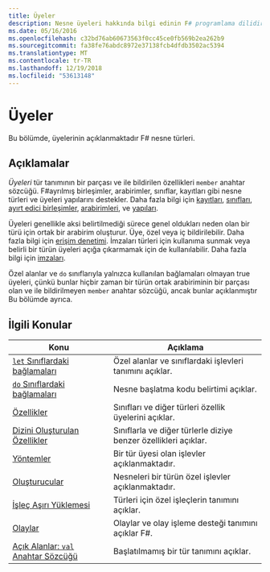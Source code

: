 ```yaml
---
title: Üyeler
description: Nesne üyeleri hakkında bilgi edinin F# programlama dilidir.
ms.date: 05/16/2016
ms.openlocfilehash: c32bd76ab60673563f0cc45ce0fb569b2ea262b9
ms.sourcegitcommit: fa38fe76abdc8972e37138fcb4dfdb3502ac5394
ms.translationtype: MT
ms.contentlocale: tr-TR
ms.lasthandoff: 12/19/2018
ms.locfileid: "53613148"
---
```

# <a name="members"></a>Üyeler

Bu bölümde, üyelerinin açıklanmaktadır F# nesne türleri.

## <a name="remarks"></a>Açıklamalar

*Üyeleri* tür tanımının bir parçası ve ile bildirilen özellikleri `member` anahtar sözcüğü. F#ayrılmış birleşimler, arabirimler, sınıflar, kayıtları gibi nesne türleri ve üyeleri yapılarını destekler. Daha fazla bilgi için [kayıtları](../records.md), [sınıfları](../classes.md), [ayırt edici birleşimler](../discriminated-Unions.md), [arabirimleri](../interfaces.md), ve [yapıları](../structures.md).

Üyeleri genellikle aksi belirtilmediği sürece genel oldukları neden olan bir türü için ortak bir arabirim oluşturur. Üye, özel veya iç bildirilebilir. Daha fazla bilgi için [erişim denetimi](../access-Control.md). İmzaları türleri için kullanıma sunmak veya belirli bir türün üyeleri açığa çıkarmamak için de kullanılabilir. Daha fazla bilgi için [imzaları](../signatures.md).

Özel alanlar ve `do` sınıflarıyla yalnızca kullanılan bağlamaları olmayan true üyeleri, çünkü bunlar hiçbir zaman bir türün ortak arabiriminin bir parçası olan ve ile bildirilmeyen `member` anahtar sözcüğü, ancak bunlar açıklanmıştır Bu bölümde ayrıca.

## <a name="related-topics"></a>İlgili Konular

|Konu|Açıklama|
|-----|-----------|
|[`let` Sınıflardaki bağlamaları](let-bindings-in-classes.md)|Özel alanlar ve sınıflardaki işlevleri tanımını açıklar.|
|[`do` Sınıflardaki bağlamaları](do-bindings-in-classes.md)|Nesne başlatma kodu belirtimi açıklar.|
|[Özellikler](properties.md)|Sınıfları ve diğer türleri özellik üyelerini açıklar.|
|[Dizini Oluşturulan Özellikler](indexed-properties.md)|Sınıflarla ve diğer türlerle diziye benzer özellikleri açıklar.|
|[Yöntemler](methods.md)|Bir tür üyesi olan işlevler açıklanmaktadır.|
|[Oluşturucular](constructors.md)|Nesneleri bir türün özel işlevler açıklanmaktadır.|
|[İşleç Aşırı Yüklemesi](../operator-overloading.md)|Türleri için özel işleçlerin tanımını açıklar.|
|[Olaylar](events.md)|Olaylar ve olay işleme desteği tanımını açıklar F#.|
|[Açık Alanlar: `val` Anahtar Sözcüğü](explicit-fields-the-val-keyword.md)|Başlatılmamış bir tür tanımını açıklar.|